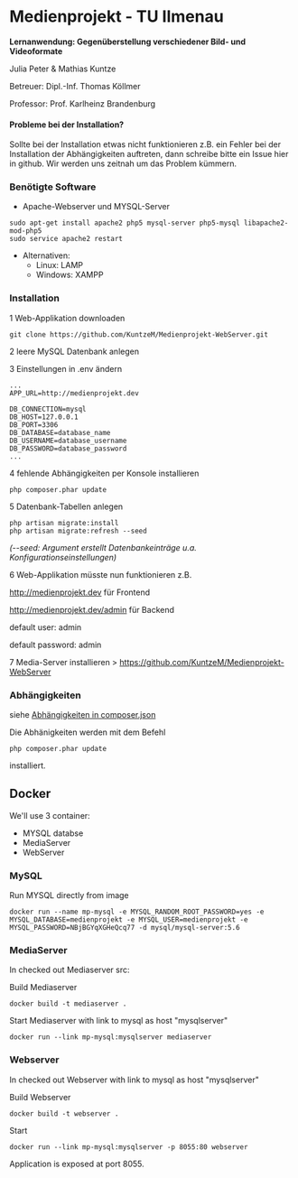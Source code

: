 # Medienprojekt - TU Ilmenau
**Lernanwendung: Gegenüberstellung verschiedener Bild- und Videoformate**

Julia Peter & Mathias Kuntze

Betreuer: Dipl.-Inf. Thomas Köllmer

Professor: Prof. Karlheinz Brandenburg

#### Probleme bei der Installation?
Sollte bei der Installation etwas nicht funktionieren z.B. ein Fehler bei der Installation der Abhängigkeiten auftreten, dann schreibe bitte ein Issue hier in github. Wir werden uns zeitnah um das Problem kümmern.

### Benötigte Software
* Apache-Webserver und MYSQL-Server
```
sudo apt-get install apache2 php5 mysql-server php5-mysql libapache2-mod-php5
sudo service apache2 restart
```
* Alternativen:
  * Linux: LAMP
  * Windows: XAMPP
  
### Installation

1 Web-Applikation downloaden

`git clone https://github.com/KuntzeM/Medienprojekt-WebServer.git`

2 leere MySQL Datenbank anlegen

3 Einstellungen in .env ändern


```
...
APP_URL=http://medienprojekt.dev

DB_CONNECTION=mysql
DB_HOST=127.0.0.1
DB_PORT=3306
DB_DATABASE=database_name
DB_USERNAME=database_username
DB_PASSWORD=database_password
...
``` 

4 fehlende Abhängigkeiten per Konsole installieren
```
php composer.phar update
```

5 Datenbank-Tabellen anlegen

```
php artisan migrate:install
php artisan migrate:refresh --seed
```
_(--seed: Argument erstellt Datenbankeinträge u.a. Konfigurationseinstellungen)_

6 Web-Applikation müsste nun funktionieren
z.B.

http://medienprojekt.dev für Frontend

http://medienprojekt.dev/admin für Backend

default user: admin

default password: admin

7 Media-Server installieren > https://github.com/KuntzeM/Medienprojekt-WebServer


### Abhängigkeiten
siehe [Abhängigkeiten in composer.json](https://github.com/KuntzeM/Medienprojekt-WebServer/blob/master/composer.json)

Die Abhänigkeiten werden mit dem Befehl
 ```
 php composer.phar update
 ```
installiert.



## Docker ##

We'll use 3 container:
 - MYSQL databse
 - MediaServer
 - WebServer



### MySQL ###

Run MYSQL directly from image 

    docker run --name mp-mysql -e MYSQL_RANDOM_ROOT_PASSWORD=yes -e MYSQL_DATABASE=medienprojekt -e MYSQL_USER=medienprojekt -e MYSQL_PASSWORD=NBjBGYqXGHeQcq77 -d mysql/mysql-server:5.6



### MediaServer ###

In checked out Mediaserver src: 

Build Mediaserver

    docker build -t mediaserver .
    
Start Mediaserver with link to mysql as host "mysqlserver"
 
    docker run --link mp-mysql:mysqlserver mediaserver
    
    
    
### Webserver ###
    
In checked out Webserver with link to mysql as host "mysqlserver"
    
Build Webserver 

    docker build -t webserver .
    
Start

    docker run --link mp-mysql:mysqlserver -p 8055:80 webserver
    
    
Application is exposed at port 8055.
